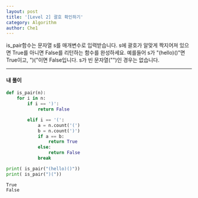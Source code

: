 ```yaml
---
layout: post
title: '[Level 2] 괄호 확인하기'
category: Algorithm
author: Che1
---
```


is_pair함수는 문자열 s를 매개변수로 입력받습니다.
s에 괄호가 알맞게 짝지어져 있으면 True를 아니면 False를 리턴하는 함수를 완성하세요.
예를들어 s가 "(hello)()"면 True이고, ")("이면 False입니다.
s가 빈 문자열("")인 경우는 없습니다.

- - -

#### 내 풀이

```py
def is_pair(n):
    for i in n:
        if i == ')':
            return False

        elif i == '(':
            a = n.count('(')
            b = n.count(')')
            if a == b:
                return True
            else:
                return False
            break

print( is_pair("(hello)()"))
print( is_pair(")("))            
```

```re
True
False
```